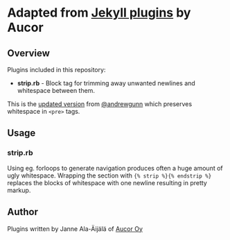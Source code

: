 Adapted from [Jekyll plugins](https://github.com/aucor/jekyll-plugins) by Aucor
=======================

Overview
--------

Plugins included in this repository:

* **strip.rb** - Block tag for trimming away unwanted newlines and whitespace between them.

This is the [updated version](https://github.com/aucor/jekyll-plugins/issues/1) from [@andrewgunn](https://github.com/andrewgunn) which preserves whitespace in `<pre>` tags.

Usage
-----

### strip.rb

Using eg. forloops to generate navigation produces often a huge amount of ugly whitespace. Wrapping the section with `{% strip %}{% endstrip %}` replaces the blocks of whitespace with one newline resulting in pretty markup.

Author
------

Plugins written by Janne Ala-Äijälä of [Aucor Oy](http://www.aucor.fi)